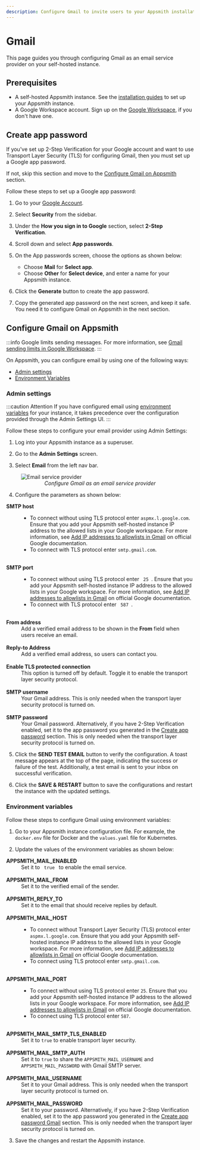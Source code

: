 ```yaml
---
description: Configure Gmail to invite users to your Appsmith installation
---
```


# Gmail

This page guides you through configuring Gmail as an email service provider on your self-hosted instance.

## Prerequisites

- A self-hosted Appsmith instance. See the [installation guides](/getting-started/setup/installation-guides) to set up your Appsmith instance.
- A Google Workspace account. Sign up on the [Google Workspace](https://workspace.google.com/intl/en_in/), if you don't have one.

## Create app password

If you've set up 2-Step Verification for your Google account and want to use Transport Layer Security (TLS) for configuring Gmail, then you must set up a Google app password.

If not, skip this section and move to the [Configure Gmail on Appsmith](#configure-gmail-on-appsmith) section.

Follow these steps to set up a Google app password:

1. Go to your [Google Account](https://myaccount.google.com/).
2. Select **Security** from the sidebar.
3. Under the **How you sign in to Google** section, select **2-Step Verification**.
4. Scroll down and select **App passwords**.
5. On the App passwords screen, choose the options as shown below:

   - Choose **Mail** for **Select app**.
   - Choose **Other** for **Select device**, and enter a name for your Appsmith instance.

6. Click the **Generate** button to create the app password.
7. Copy the generated app password on the next screen, and keep it safe. You need it to configure Gmail on Appsmith in the next section.

## Configure Gmail on Appsmith

:::info
Google limits sending messages. For more information, see [Gmail sending limits in Google Workspace](https://support.google.com/a/answer/166852#).
:::

On Appsmith, you can configure email by using one of the following ways:

- [Admin settings](#admin-settings)
- [Environment Variables](#environment-variables)

### Admin settings

:::caution Attention
If you have configured email using [environment variables](#environment-variables) for your instance, it takes precedence over the configuration provided through the Admin Settings UI.
:::

Follow these steps to configure your email provider using Admin Settings:

1. Log into your Appsmith instance as a superuser.

2. Go to the **Admin Settings** screen.

3. Select **Email** from the left nav bar.

<figure>
<img src="/img/admin-settings-configure-email.png" style={{width: "100%", height: "auto"}} alt="Email service provider" />
<figcaption align="center"><i>Configure Gmail as an email service provider</i></figcaption>
</figure>

4. Configure the parameters as shown below:
<dl>
<dt><b>SMTP host</b></dt>
<dd>
    <ul>
        <li>To connect without using TLS protocol enter <code>aspmx.l.google.com</code>. Ensure that you add your Appsmith self-hosted instance IP address to the allowed lists in your Google workspace. For more information, see <a href="https://support.google.com/a/answer/60751?sjid=7926061352255899566-AP">Add IP addresses to allowlists in Gmail</a> on official Google documentation. </li>
        <li> To connect with TLS protocol enter <code>smtp.gmail.com</code>.</li>
    </ul>
</dd> <br/>
<dt><b>SMTP port</b></dt>
<dd>
   <ul>
      <li>To connect without using TLS protocol enter <code> 25 </code>. Ensure that you add your Appsmith self-hosted instance IP address to the allowed lists in your Google workspace. For more information, see <a href="https://support.google.com/a/answer/60751?sjid=7926061352255899566-AP">Add IP addresses to allowlists in Gmail</a> on official Google documentation.</li>
      <li>To connect with TLS protocol enter <code> 587 </code>.</li>
   </ul>
</dd><br/>
<dt><b>From address</b></dt>
<dd>Add a verified email address to be shown in the <b>From</b> field when users receive an email.
</dd> <br/>
<dt><b>Reply-to Address</b></dt>
<dd>Add a verified email address, so users can contact you.</dd> <br/>
<dt><b>Enable TLS protected connection</b></dt>
<dd>This option is turned off by default. Toggle it to enable the transport layer security protocol.</dd> <br/>
<dt><b>SMTP username</b></dt>
<dd>Your Gmail address. This is only needed when the transport layer security protocol is turned on.</dd> <br/>
<dt><b>SMTP password</b></dt>
<dd>Your Gmail password. Alternatively, if you have 2-Step Verification enabled, set it to the app password you generated in the <a href="#create-app-password">Create app password</a> section. This is only needed when the transport layer security protocol is turned on.</dd> 
</dl>

5. Click the **SEND TEST EMAIL** button to verify the configuration. A toast message appears at the top of the page, indicating the success or failure of the test. Additionally, a test email is sent to your inbox on successful verification.

6. Click the **SAVE & RESTART** button to save the configurations and restart the instance with the updated settings.

### Environment variables

Follow these steps to configure Gmail using environment variables:

1. Go to your Appsmith instance configuration file. For example, the `docker.env` file for Docker and the `values.yaml` file for Kubernetes.

2. Update the values of the environment variables as shown below:

<dl>
<dt><b>APPSMITH_MAIL_ENABLED</b></dt>
<dd>Set it to <code> true </code> to enable the email service.</dd> <br/>
<dt><b>APPSMITH_MAIL_FROM</b></dt>
<dd>Set it to the verified email of the sender.
</dd><br/>
<dt><b>APPSMITH_REPLY_TO</b></dt>
<dd>Set it to the email that should receive replies by default.</dd><br/>
<dt><b>APPSMITH_MAIL_HOST</b></dt>
<dd>
    <ul> 
    <li>To connect without Transport Layer Security (TLS) protocol enter <code>aspmx.l.google.com</code>. Ensure that you add your Appsmith self-hosted instance IP address to the allowed lists in your Google workspace. For more information, see <a href="https://support.google.com/a/answer/60751?sjid=7926061352255899566-AP">Add IP addresses to allowlists in Gmail</a> on official Google documentation.</li>
    <li>To connect using TLS protocol enter <code>smtp.gmail.com</code>.</li>
</ul>
</dd><br/>
<dt><b>APPSMITH_MAIL_PORT</b></dt>
<dd>
    <ul><li>To connect without using TLS protocol enter <code>25</code>. Ensure that you add your Appsmith self-hosted instance IP address to the allowed lists in your Google workspace. For more information, see <a href="https://support.google.com/a/answer/60751?sjid=7926061352255899566-AP">Add IP addresses to allowlists in Gmail</a> on official Google documentation. </li>
    <li>To connect using TLS protocol enter <code>587</code>.</li></ul>
</dd><br/>
<dt><b>APPSMITH_MAIL_SMTP_TLS_ENABLED</b></dt>
<dd>
    Set it to <code>true</code> to enable transport layer security.
</dd><br/>
<dt><b>APPSMITH_MAIL_SMTP_AUTH</b></dt>
<dd>Set it to <code>true</code> to share the <code>APPSMITH_MAIL_USERNAME</code> and <code>APPSMITH_MAIL_PASSWORD</code> with Gmail SMTP server.</dd><br/>
<dt><b>APPSMITH_MAIL_USERNAME</b></dt>
<dd>Set it to your Gmail address. This is only needed when the transport layer security protocol is turned on.</dd><br/>
<dt><b>APPSMITH_MAIL_PASSWORD</b></dt>
<dd>Set it to your password. Alternatively, if you have 2-Step Verification enabled, set it to the app password you generated in the <a href="#create-app-password">Create app password Gmail</a> section. This is only needed when the transport layer security protocol is turned on.</dd>
</dl>

3. Save the changes and restart the Appsmith instance.

